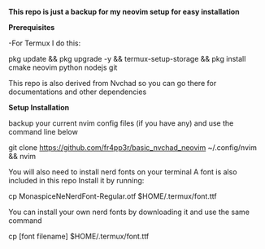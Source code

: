 **This repo is just a backup for my neovim setup for easy installation**

**Prerequisites**

-For Termux I do this:

pkg update && pkg upgrade -y && termux-setup-storage && pkg install cmake neovim python nodejs git

This repo is also derived from Nvchad so you 
can go there for documentations and other
dependencies

**Setup Installation**

backup your current nvim config files (if you have any) and use the command line below

git clone https://github.com/fr4pp3r/basic_nvchad_neovim ~/.config/nvim && nvim


You will also need to install nerd fonts on your
terminal
A font is also included in this repo
Install it by running:

cp MonaspiceNeNerdFont-Regular.otf $HOME/.termux/font.ttf

You can install your own nerd fonts by
downloading it and use the same command

cp [font filename] $HOME/.termux/font.ttf

